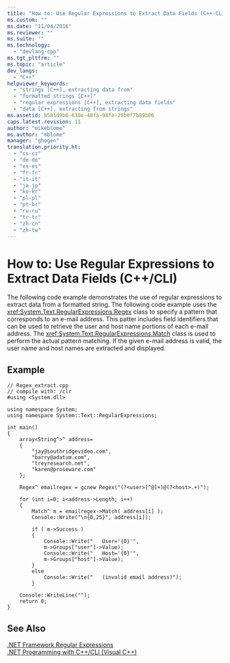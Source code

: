 ```yaml
---
title: "How to: Use Regular Expressions to Extract Data Fields (C++-CLI) | Microsoft Docs"
ms.custom: ""
ms.date: "11/04/2016"
ms.reviewer: ""
ms.suite: ""
ms.technology: 
  - "devlang-cpp"
ms.tgt_pltfrm: ""
ms.topic: "article"
dev_langs: 
  - "C++"
helpviewer_keywords: 
  - "strings [C++], extracting data from"
  - "formatted strings [C++]"
  - "regular expressions [C++], extracting data fields"
  - "data [C++], extracting from strings"
ms.assetid: b581d9b6-630e-48fa-94fe-20b0f7b89b06
caps.latest.revision: 11
author: "mikeblome"
ms.author: "mblome"
manager: "ghogen"
translation.priority.ht: 
  - "cs-cz"
  - "de-de"
  - "es-es"
  - "fr-fr"
  - "it-it"
  - "ja-jp"
  - "ko-kr"
  - "pl-pl"
  - "pt-br"
  - "ru-ru"
  - "tr-tr"
  - "zh-cn"
  - "zh-tw"
---
```

# How to: Use Regular Expressions to Extract Data Fields (C++/CLI)
The following code example demonstrates the use of regular expressions to extract data from a formatted string. The following code example uses the <xref:System.Text.RegularExpressions.Regex> class to specify a pattern that corresponds to an e-mail address. This patter includes field identifiers that can be used to retrieve the user and host name portions of each e-mail address. The <xref:System.Text.RegularExpressions.Match> class is used to perform the actual pattern matching. If the given e-mail address is valid, the user name and host names are extracted and displayed.  
  
## Example  
  
```  
// Regex_extract.cpp  
// compile with: /clr  
#using <System.dll>  
  
using namespace System;  
using namespace System::Text::RegularExpressions;  
  
int main()  
{  
    array<String^>^ address=  
    {  
        "jay@southridgevideo.com",  
        "barry@adatum.com",  
        "treyresearch.net",  
        "karen@proseware.com"  
    };  
  
    Regex^ emailregex = gcnew Regex("(?<user>[^@]+)@(?<host>.+)");  
  
    for (int i=0; i<address->Length; i++)  
    {  
        Match^ m = emailregex->Match( address[i] );  
        Console::Write("\n{0,25}", address[i]);  
  
        if ( m->Success )   
        {  
            Console::Write("   User='{0}'",   
            m->Groups["user"]->Value);  
            Console::Write("   Host='{0}'",   
            m->Groups["host"]->Value);  
        }  
        else   
            Console::Write("   (invalid email address)");  
        }  
  
    Console::WriteLine("");  
    return 0;  
}  
```  
  
## See Also  
 [.NET Framework Regular Expressions](http://msdn.microsoft.com/Library/521b3f6d-f869-42e1-93e5-158c54a6895d)   
 [.NET Programming with C++/CLI (Visual C++)](../dotnet/dotnet-programming-with-cpp-cli-visual-cpp.md)